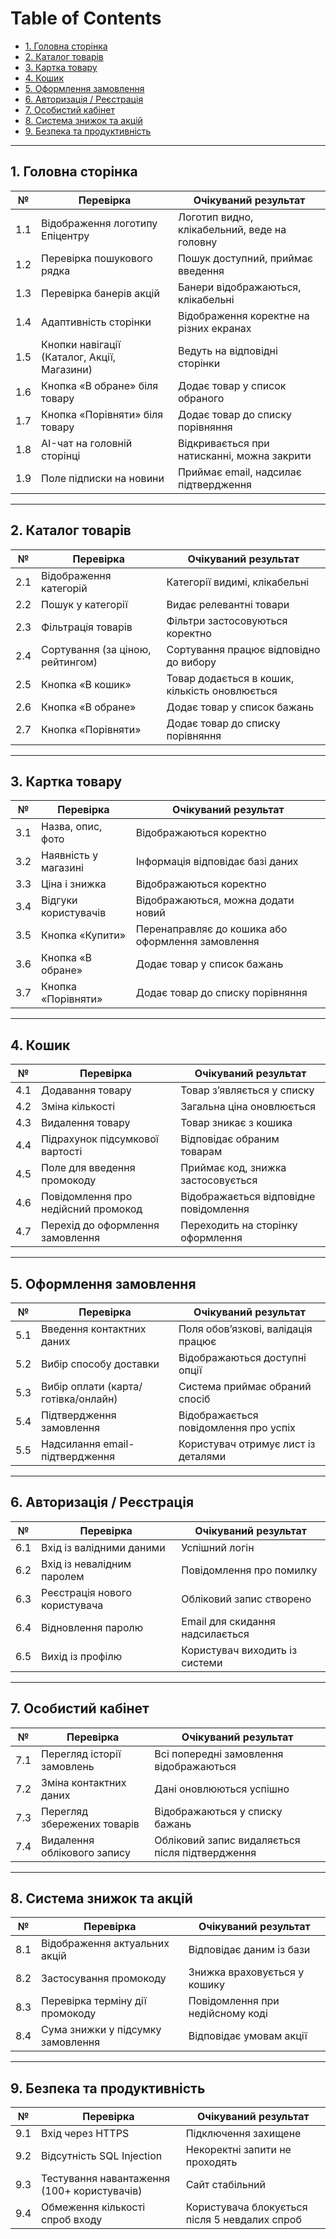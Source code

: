 
Table of Contents
=================
* [1. Головна сторінка](#1-головна-сторінка)
* [2. Каталог товарів](#2-каталог-товарів)
* [3. Картка товару](#3-картка-товару)
* [4. Кошик](#4-кошик)
* [5. Оформлення замовлення](#5-оформлення-замовлення)
* [6. Авторизація / Реєстрація](#6-авторизація--реєстрація)
* [7. Особистий кабінет](#7-особистий-кабінет)
* [8. Система знижок та акцій](#8-система-знижок-та-акцій)
* [9. Безпека та продуктивність](#9-безпека-та-продуктивність)

---

## 1. Головна сторінка

| № | Перевірка | Очікуваний результат |
|---|------------|----------------------|
| 1.1 | Відображення логотипу Епіцентру | Логотип видно, клікабельний, веде на головну |
| 1.2 | Перевірка пошукового рядка | Пошук доступний, приймає введення |
| 1.3 | Перевірка банерів акцій | Банери відображаються, клікабельні |
| 1.4 | Адаптивність сторінки | Відображення коректне на різних екранах |
| 1.5 | Кнопки навігації (Каталог, Акції, Магазини) | Ведуть на відповідні сторінки |
| 1.6 | Кнопка «В обране» біля товару | Додає товар у список обраного |
| 1.7 | Кнопка «Порівняти» біля товару | Додає товар до списку порівняння |
| 1.8 | AI-чат на головній сторінці | Відкривається при натисканні, можна закрити |
| 1.9 | Поле підписки на новини | Приймає email, надсилає підтвердження |

---

## 2. Каталог товарів

| № | Перевірка | Очікуваний результат |
|---|------------|----------------------|
| 2.1 | Відображення категорій | Категорії видимі, клікабельні |
| 2.2 | Пошук у категорії | Видає релевантні товари |
| 2.3 | Фільтрація товарів | Фільтри застосовуються коректно |
| 2.4 | Сортування (за ціною, рейтингом) | Сортування працює відповідно до вибору |
| 2.5 | Кнопка «В кошик» | Товар додається в кошик, кількість оновлюється |
| 2.6 | Кнопка «В обране» | Додає товар у список бажань |
| 2.7 | Кнопка «Порівняти» | Додає товар до списку порівняння |

---

## 3. Картка товару

| № | Перевірка | Очікуваний результат |
|---|------------|----------------------|
| 3.1 | Назва, опис, фото | Відображаються коректно |
| 3.2 | Наявність у магазині | Інформація відповідає базі даних |
| 3.3 | Ціна і знижка | Відображаються коректно |
| 3.4 | Відгуки користувачів | Відображаються, можна додати новий |
| 3.5 | Кнопка «Купити» | Перенаправляє до кошика або оформлення замовлення |
| 3.6 | Кнопка «В обране» | Додає товар у список бажань |
| 3.7 | Кнопка «Порівняти» | Додає товар до списку порівняння |

---

## 4. Кошик

| № | Перевірка | Очікуваний результат |
|---|------------|----------------------|
| 4.1 | Додавання товару | Товар з’являється у списку |
| 4.2 | Зміна кількості | Загальна ціна оновлюється |
| 4.3 | Видалення товару | Товар зникає з кошика |
| 4.4 | Підрахунок підсумкової вартості | Відповідає обраним товарам |
| 4.5 | Поле для введення промокоду | Приймає код, знижка застосовується |
| 4.6 | Повідомлення про недійсний промокод | Відображається відповідне повідомлення |
| 4.7 | Перехід до оформлення замовлення | Переходить на сторінку оформлення |

---

## 5. Оформлення замовлення

| № | Перевірка | Очікуваний результат |
|---|------------|----------------------|
| 5.1 | Введення контактних даних | Поля обов’язкові, валідація працює |
| 5.2 | Вибір способу доставки | Відображаються доступні опції |
| 5.3 | Вибір оплати (карта/готівка/онлайн) | Система приймає обраний спосіб |
| 5.4 | Підтвердження замовлення | Відображається повідомлення про успіх |
| 5.5 | Надсилання email-підтвердження | Користувач отримує лист із деталями |

---

## 6. Авторизація / Реєстрація

| № | Перевірка | Очікуваний результат |
|---|------------|----------------------|
| 6.1 | Вхід із валідними даними | Успішний логін |
| 6.2 | Вхід із невалідним паролем | Повідомлення про помилку |
| 6.3 | Реєстрація нового користувача | Обліковий запис створено |
| 6.4 | Відновлення паролю | Email для скидання надсилається |
| 6.5 | Вихід із профілю | Користувач виходить із системи |

---

## 7. Особистий кабінет

| № | Перевірка | Очікуваний результат |
|---|------------|----------------------|
| 7.1 | Перегляд історії замовлень | Всі попередні замовлення відображаються |
| 7.2 | Зміна контактних даних | Дані оновлюються успішно |
| 7.3 | Перегляд збережених товарів | Відображаються у списку бажань |
| 7.4 | Видалення облікового запису | Обліковий запис видаляється після підтвердження |

---

## 8. Система знижок та акцій

| № | Перевірка | Очікуваний результат |
|---|------------|----------------------|
| 8.1 | Відображення актуальних акцій | Відповідає даним із бази |
| 8.2 | Застосування промокоду | Знижка враховується у кошику |
| 8.3 | Перевірка терміну дії промокоду | Повідомлення при недійсному коді |
| 8.4 | Сума знижки у підсумку замовлення | Відповідає умовам акції |

---

## 9. Безпека та продуктивність

| № | Перевірка | Очікуваний результат |
|---|------------|----------------------|
| 9.1 | Вхід через HTTPS | Підключення захищене |
| 9.2 | Відсутність SQL Injection | Некоректні запити не проходять |
| 9.3 | Тестування навантаження (100+ користувачів) | Сайт стабільний |
| 9.4 | Обмеження кількості спроб входу | Користувача блокується після 5 невдалих спроб |
